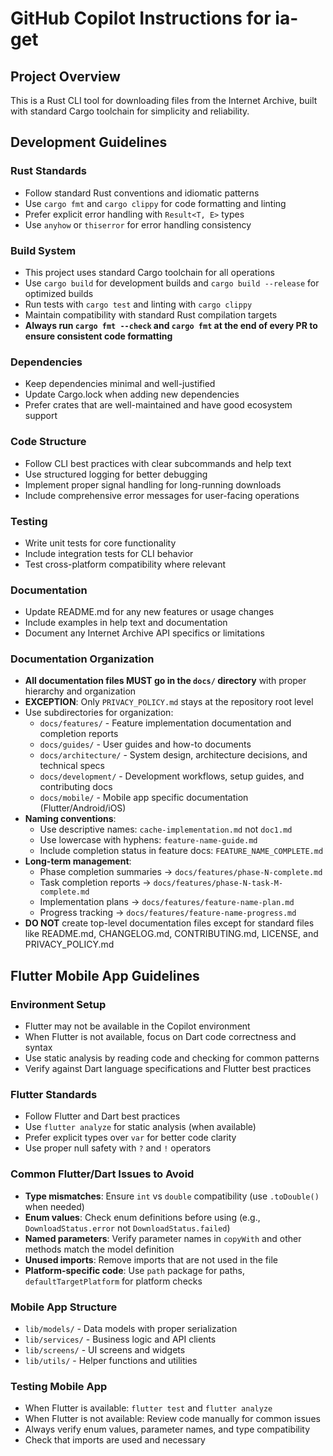 # GitHub Copilot Instructions for ia-get

## Project Overview
This is a Rust CLI tool for downloading files from the Internet Archive, built with standard Cargo toolchain for simplicity and reliability.

## Development Guidelines

### Rust Standards
- Follow standard Rust conventions and idiomatic patterns
- Use `cargo fmt` and `cargo clippy` for code formatting and linting
- Prefer explicit error handling with `Result<T, E>` types
- Use `anyhow` or `thiserror` for error handling consistency

### Build System
- This project uses standard Cargo toolchain for all operations
- Use `cargo build` for development builds and `cargo build --release` for optimized builds
- Run tests with `cargo test` and linting with `cargo clippy`
- Maintain compatibility with standard Rust compilation targets
- **Always run `cargo fmt --check` and `cargo fmt` at the end of every PR to ensure consistent code formatting**

### Dependencies
- Keep dependencies minimal and well-justified
- Update Cargo.lock when adding new dependencies
- Prefer crates that are well-maintained and have good ecosystem support

### Code Structure
- Follow CLI best practices with clear subcommands and help text
- Use structured logging for better debugging
- Implement proper signal handling for long-running downloads
- Include comprehensive error messages for user-facing operations

### Testing
- Write unit tests for core functionality
- Include integration tests for CLI behavior
- Test cross-platform compatibility where relevant

### Documentation
- Update README.md for any new features or usage changes
- Include examples in help text and documentation
- Document any Internet Archive API specifics or limitations

### Documentation Organization
- **All documentation files MUST go in the `docs/` directory** with proper hierarchy and organization
- **EXCEPTION**: Only `PRIVACY_POLICY.md` stays at the repository root level
- Use subdirectories for organization:
  - `docs/features/` - Feature implementation documentation and completion reports
  - `docs/guides/` - User guides and how-to documents
  - `docs/architecture/` - System design, architecture decisions, and technical specs
  - `docs/development/` - Development workflows, setup guides, and contributing docs
  - `docs/mobile/` - Mobile app specific documentation (Flutter/Android/iOS)
- **Naming conventions**:
  - Use descriptive names: `cache-implementation.md` not `doc1.md`
  - Use lowercase with hyphens: `feature-name-guide.md`
  - Include completion status in feature docs: `FEATURE_NAME_COMPLETE.md`
- **Long-term management**:
  - Phase completion summaries → `docs/features/phase-N-complete.md`
  - Task completion reports → `docs/features/phase-N-task-M-complete.md`
  - Implementation plans → `docs/features/feature-name-plan.md`
  - Progress tracking → `docs/features/feature-name-progress.md`
- **DO NOT** create top-level documentation files except for standard files like README.md, CHANGELOG.md, CONTRIBUTING.md, LICENSE, and PRIVACY_POLICY.md

## Flutter Mobile App Guidelines

### Environment Setup
- Flutter may not be available in the Copilot environment
- When Flutter is not available, focus on Dart code correctness and syntax
- Use static analysis by reading code and checking for common patterns
- Verify against Dart language specifications and Flutter best practices

### Flutter Standards
- Follow Flutter and Dart best practices
- Use `flutter analyze` for static analysis (when available)
- Prefer explicit types over `var` for better code clarity
- Use proper null safety with `?` and `!` operators

### Common Flutter/Dart Issues to Avoid
- **Type mismatches**: Ensure `int` vs `double` compatibility (use `.toDouble()` when needed)
- **Enum values**: Check enum definitions before using (e.g., `DownloadStatus.error` not `DownloadStatus.failed`)
- **Named parameters**: Verify parameter names in `copyWith` and other methods match the model definition
- **Unused imports**: Remove imports that are not used in the file
- **Platform-specific code**: Use `path` package for paths, `defaultTargetPlatform` for platform checks

### Mobile App Structure
- `lib/models/` - Data models with proper serialization
- `lib/services/` - Business logic and API clients
- `lib/screens/` - UI screens and widgets
- `lib/utils/` - Helper functions and utilities

### Testing Mobile App
- When Flutter is available: `flutter test` and `flutter analyze`
- When Flutter is not available: Review code manually for common issues
- Always verify enum values, parameter names, and type compatibility
- Check that imports are used and necessary